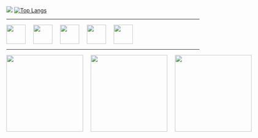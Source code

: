  <picture>
  <source
    srcset="https://github-readme-stats.vercel.app/api?username=luiz-eidt-xp&show_icons=true&theme=catppuccin_mocha")
    media="(prefers-color-scheme: dark)"
  />
  <source
    srcset="https://github-readme-stats.vercel.app/api?username=luiz-eidt-xp&show_icons=true"
    media="(prefers-color-scheme: light), (prefers-color-scheme: no-preference)"
  />
  <img src="https://github-readme-stats.vercel.app/api?username=luiz-eidt-xp&show_icons=true" />
</picture>
<a href="https://github.com/anuraghazra" target="_blank" rel="noopener">
  <img src="https://github-readme-stats.vercel.app/api/top-langs/?username=luiz-eidt-xp&layout=compact&theme=catppuccin_mocha" alt="Top Langs">
</a>
<hr>
<div style="display: flex; gap: 20px;">
  <img src="https://cdn.jsdelivr.net/gh/devicons/devicon@latest/icons/bash/bash-original.svg" height="50px" width="50px" />
  <img src="https://cdn.jsdelivr.net/gh/devicons/devicon@latest/icons/powershell/powershell-original.svg" height="50px" width="50px" />
  <img src="https://cdn.jsdelivr.net/gh/devicons/devicon@latest/icons/python/python-original.svg"  height="50px" width="50px"/>
  <img src="https://cdn.jsdelivr.net/gh/devicons/devicon@latest/icons/mysql/mysql-original-wordmark.svg" height="50px" width="50px" />
  <img src="https://cdn.jsdelivr.net/gh/devicons/devicon@latest/icons/kalilinux/kalilinux-original.svg" height="50px" width="50px"  />
                             
</div>
<hr>
<div style="display: flex; gap: 20px;">
<img src="https://imgs.search.brave.com/c2R3XyrNbDL0MgrGPdDJFAiibowmGOwqNifC79pZSiw/rs:fit:860:0:0:0/g:ce/aHR0cHM6Ly9tZWRp/YS50ZW5vci5jb20v/cC13SU82NEhONWNB/QUFBTS93YWtlLXVw/LmdpZg.gif" width="200" height="200" />
<img src="https://imgs.search.brave.com/uwwt3xOBpr76JmZK284KFTwgAFTkihOUt18SGXAsI80/rs:fit:860:0:0:0/g:ce/aHR0cHM6Ly9tZWRp/YS50ZW5vci5jb20v/dmZTYnZGMy1FV3dB/QUFBTS93ZWFwb24t/aG9ybmV0LmdpZg.gif" width="200" height="200" />
<img src="" width="200" height="200" />

  
</div>
          
                       

          
